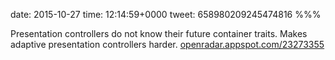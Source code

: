 date: 2015-10-27
time: 12:14:59+0000
tweet: 658980209245474816
%%%

Presentation controllers do not know their future container traits. Makes adaptive presentation controllers harder. [openradar.appspot.com/23273355](https://openradar.appspot.com/23273355)
